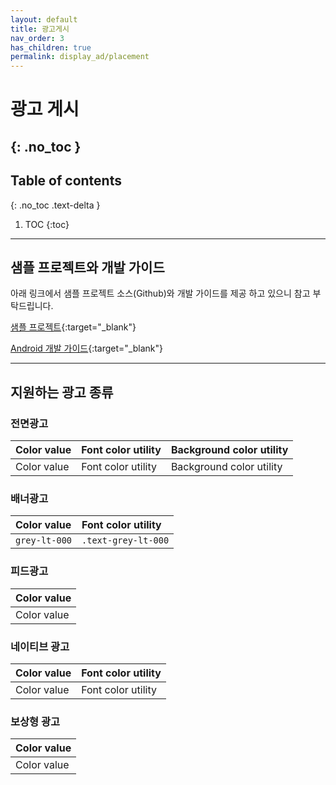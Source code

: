 ```yaml
---
layout: default
title: 광고게시
nav_order: 3
has_children: true
permalink: display_ad/placement
---
```


# 광고 게시
{: .no_toc }
---
## Table of contents
{: .no_toc .text-delta }
1. TOC
{:toc}
---

## 샘플 프로젝트와 개발 가이드

아래 링크에서 샘플 프로젝트 소스(Github)와 개발 가이드를 제공 하고 있으니 참고 부탁드립니다.

[샘플 프로젝트](https://github.com/tnkfactory/android-sdk){:target="_blank"}

[Android 개발 가이드](/docs/sdk_da){:target="_blank"}

---
## 지원하는 광고 종류

### 전면광고

| Color value    | Font color utility   | Background color utility |
|:---------------|:---------------------|:-------------------------|
| Color value    | Font color utility   | Background color utility |

### 배너광고

| Color value    | Font color utility   |
|:---------------|:---------------------|
| <span class="d-inline-block p-2 mr-1 v-align-middle bg-grey-lt-000"></span> `grey-lt-000` | `.text-grey-lt-000` |

### 피드광고

| Color value    |
|:---------------|
| Color value    |

### 네이티브 광고

| Color value    | Font color utility   |
|:---------------|:---------------------|
| Color value    | Font color utility   |

### 보상형 광고

| Color value    |
|:---------------|
| Color value    |
